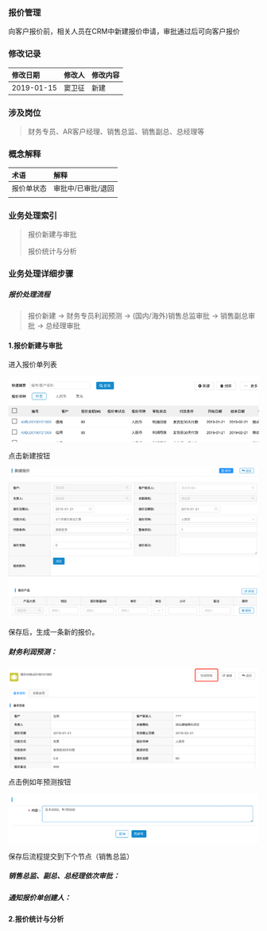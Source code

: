 ### 报价管理

向客户报价前，相关人员在CRM中新建报价申请，审批通过后可向客户报价

### 修改记录

| 修改日期 | 修改人 | 修改内容 |
| :--- | :--- | :--- |
| 2019-01-15 | 窦卫征 | 新建 |

### 涉及岗位

> 财务专员、AR客户经理、销售总监、销售副总、总经理等

### 概念解释

| 术语 | 解释 |
| :--- | :--- |
| 报价单状态 | 审批中/已审批/退回 |
|  |  |

### 业务处理索引

> 报价新建与审批
>
> 报价统计与分析

### 业务处理详细步骤

##### 报价处理流程

> 报价新建 -&gt; 财务专员利润预测 -&gt; \(国内/海外\)销售总监审批 -&gt; 销售副总审批 -&gt; 总经理审批

#### 1.报价新建与审批

进入报价单列表

![](/assets/bjdlb2018221.png)

点击新建按钮

![](/assets/xjbjdlb28811.png)

保存后，生成一条新的报价。

##### 财务利润预测：

![](/assets/lryccw288111.png)

点击例如年预测按钮

![](/assets/lryc1234.png)

保存后流程提交到下个节点（销售总监）



##### 销售总监、副总、总经理依次审批：



##### 通知报价单创建人：



#### 2.报价统计与分析



